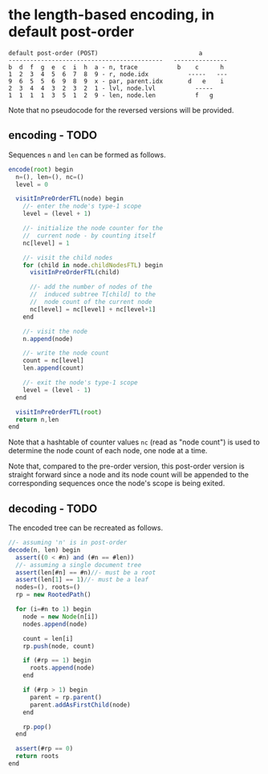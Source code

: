 
<!-- ======================================================================= -->
# the length-based encoding, in default post-order

```
default post-order (POST)                            a
-------------------------------------------   ---------------
b  d  f  g  e  c  i  h  a - n, trace           b    c      h
1  2  3  4  5  6  7  8  9 - r, node.idx           -----   ---
9  6  5  5  6  9  8  9  x - par, parent.idx       d   e    i
2  3  4  4  3  2  3  2  1 - lvl, node.lvl           -----
1  1  1  1  3  5  1  2  9 - len, node.len           f   g
```

Note that no pseudocode for the reversed versions will be provided.

<!-- ======================================================================= -->
## encoding - TODO

Sequences `n` and `len` can be formed as follows.

```js
encode(root) begin
  n=(), len=(), nc=()
  level = 0

  visitInPreOrderFTL(node) begin
    //- enter the node's type-1 scope
    level = (level + 1)

    //- initialize the node counter for the
    //  current node - by counting itself
    nc[level] = 1

    //- visit the child nodes
    for (child in node.childNodesFTL) begin
      visitInPreOrderFTL(child)

      //- add the number of nodes of the
      //  induced subtree T[child] to the
      //  node count of the current node
      nc[level] = nc[level] + nc[level+1]
    end

    //- visit the node
    n.append(node)

    //- write the node count
    count = nc[level]
    len.append(count)

    //- exit the node's type-1 scope
    level = (level - 1)
  end

  visitInPreOrderFTL(root)
  return n,len
end
```

Note that a hashtable of counter values `nc` (read as "node count") is
used to determine the node count of each node, one node at a time.

Note that, compared to the pre-order version, this post-order version is
straight forward since a node and its node count will be appended to the
corresponding sequences once the node's scope is being exited.

<!-- ======================================================================= -->
## decoding - TODO

The encoded tree can be recreated as follows.

```js
//- assuming 'n' is in post-order
decode(n, len) begin
  assert((0 < #n) and (#n == #len))
  //- assuming a single document tree
  assert(len[#n] == #n)//- must be a root
  assert(len[1] == 1)//- must be a leaf
  nodes=(), roots=()
  rp = new RootedPath()

  for (i=#n to 1) begin
    node = new Node(n[i])
    nodes.append(node)

    count = len[i]
    rp.push(node, count)

    if (#rp == 1) begin
      roots.append(node)
    end

    if (#rp > 1) begin
      parent = rp.parent()
      parent.addAsFirstChild(node)
    end

    rp.pop()
  end

  assert(#rp == 0)
  return roots
end
```
